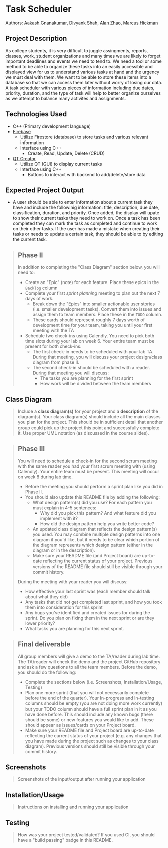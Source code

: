 # Task Scheduler
 
 Authors: [Aakash Gnanakumar](https://github.com/Aakash-agnan001), [Divyank Shah](https://github.com/shahdivyank), [Alan Zhao](https://github.com/azhao036), [Marcus Hickman](https://github.com/MarcusAHickman)
 
## Project Description
As college students, it is very difficult to juggle assingments, reports, classes, work, student organizations and many times we are likely to forget important deadlines and events we need to tend to. We need a tool or some method to be able to organize these tasks into an easily accessible and displayed view for us to understand various tasks at hand and the urgency we must deal with them. We want to be able to store these items into a database so that we can access them later without worry of losing our data. A task scheduler with various pieces of information including due dates, priority, duration, and the type of task will help to better organize ourselves as we attempt to balance many activites and assignments.  

## Technologies Used
* C++ (Primary development language)
* [Firebase](https://firebase.google.com)
    * Utilize Firestore (database) to store tasks and various relevant information
    * Interface using C++ 
        * Create, Read, Update, Delete (CRUD)
* [QT Creator](https://www.qt.io)
    * Utilize QT (GUI) to display current tasks
    * Interface using C++ 
        * Buttons to interact with backend to add/delete/store data

## Expected Project Output
* A user should be able to enter information about a current task they have and include the followinig information: title, description, due date, classification, duration, and priority. Once added, the display will upate to show their current tasks they need to work on. Once a task has been completed they can mark the task as completed and continue to work on their other tasks. If the user has made a mistake when creating their tasks or needs to update a certain task, they should be able to by editing the current task. 
 

 > ## Phase II
 > In addition to completing the "Class Diagram" section below, you will need to:
 > * Create an "Epic" (note) for each feature. Place these epics in the `Backlog` column
 > * Complete your first *sprint planning* meeting to plan out the next 7 days of work.
 >   * Break down the "Epics" into smaller actionable user stories (i.e. smaller development tasks). Convert them into issues and assign them to team members. Place these in the `TODO` column.
 >   * These cards should represent roughly 7 days worth of development time for your team, taking you until your first meeting with the TA
 > * Schedule two check-ins using Calendly. You need to pick both time slots during your lab on week 6. Your entire team must be present for both check-ins.
 >   * The first check-in needs to be scheduled with your lab TA. During that meeting, you will discuss your project design/class diagram from phase II.
 >   * The second check-in should be scheduled with a reader. During that meeting you will discuss:
 >     * The tasks you are planning for the first sprint
 >     * How work will be divided between the team members

## Class Diagram
 > Include a **class diagram(s)** for your project and a **description** of the diagram(s). Your class diagram(s) should include all the main classes you plan for the project. This should be in sufficient detail that another group could pick up the project this point and successfully complete it. Use proper UML notation (as discussed in the course slides).
 
 > ## Phase III
 > You will need to schedule a check-in for the second scrum meeting with the same reader you had your first scrum meeting with (using Calendly). Your entire team must be present. This meeting will occur on week 8 during lab time.
 > * Before the meeting you should perform a sprint plan like you did in Phase II.
 > * You should also update this README file by adding the following:
 >   * What design pattern(s) did you use? For each pattern you must explain in 4-5 sentences:
 >     * Why did you pick this pattern? And what feature did you implement with it?
 >     * How did the design pattern help you write better code?
 >   * An updated class diagram that reflects the design pattern(s) you used. You may combine multiple design patterns into one diagram if you'd like, but it needs to be clear which portion of the diagram represents which design pattern (either in the diagram or in the description).
 >   * Make sure your README file (and Project board) are up-to-date reflecting the current status of your project. Previous versions of the README file should still be visible through your commit history.
> 
> During the meeting with your reader you will discuss: 
 > * How effective your last sprint was (each member should talk about what they did)
 > * Any tasks that did not get completed last sprint, and how you took them into consideration for this sprint
 > * Any bugs you've identified and created issues for during the sprint. Do you plan on fixing them in the next sprint or are they lower priority?
 > * What tasks you are planning for this next sprint.

 
 > ## Final deliverable
 > All group members will give a demo to the TA/reader during lab time. The TA/reader will check the demo and the project GitHub repository and ask a few questions to all the team members. 
 > Before the demo, you should do the following:
 > * Complete the sections below (i.e. Screenshots, Installation/Usage, Testing)
 > * Plan one more sprint (that you will not necessarily complete before the end of the quarter). Your In-progress and In-testing columns should be empty (you are not doing more work currently) but your TODO column should have a full sprint plan in it as you have done before. This should include any known bugs (there should be some) or new features you would like to add. These should appear as issues/cards on your Project board.
 > * Make sure your README file and Project board are up-to-date reflecting the current status of your project (e.g. any changes that you have made during the project such as changes to your class diagram). Previous versions should still be visible through your commit history. 
 
 ## Screenshots
 > Screenshots of the input/output after running your application
 ## Installation/Usage
 > Instructions on installing and running your application
 ## Testing
 > How was your project tested/validated? If you used CI, you should have a "build passing" badge in this README.
 
